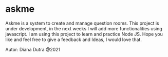 # askme
Askme is a system to create and manage question rooms. 
This project is under development, in the next weeks I will add more functionalities using javascript.
I am using this project to learn and practice Node JS. 
Hope you like and feel free to give a feedback and Ideas, I would love that.

Autor: Diana Dutra @2021
